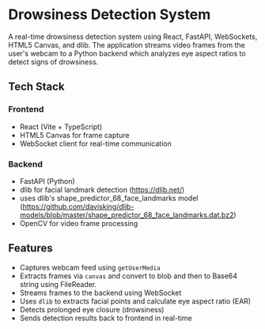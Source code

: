 # Drowsiness Detection System

A real-time drowsiness detection system using React, FastAPI, WebSockets, HTML5 Canvas, and dlib. The application streams video frames from the user's webcam to a Python backend which analyzes eye aspect ratios to detect signs of drowsiness.

## Tech Stack

### Frontend
- React (Vite + TypeScript)
- HTML5 Canvas for frame capture
- WebSocket client for real-time communication

### Backend
- FastAPI (Python)
- dlib for facial landmark detection (https://dlib.net/)
- uses dlib's shape_predictor_68_face_landmarks model (https://github.com/davisking/dlib-models/blob/master/shape_predictor_68_face_landmarks.dat.bz2)
- OpenCV for video frame processing

## Features

- Captures webcam feed using `getUserMedia`
- Extracts frames via `canvas` and convert to blob and then to Base64 string using FileReader.
- Streams frames to the backend using WebSocket
- Uses `dlib` to extracts facial points and calculate eye aspect ratio (EAR)
- Detects prolonged eye closure (drowsiness)
- Sends detection results back to frontend in real-time

